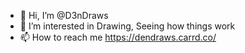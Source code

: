 - 👋 Hi, I’m @D3nDraws
- 👀 I’m interested in Drawing, Seeing how things work
- 📫 How to reach me https://dendraws.carrd.co/
